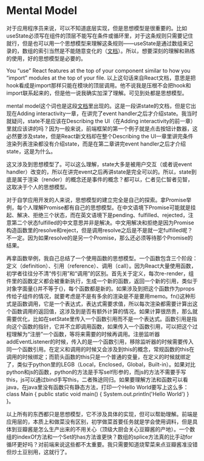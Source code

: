 # Mental Model

对于应用程序员来说，可以不知道底层实现，但是思想模型是很重要的。比如useState必须写在组件的顶层不能写在条件或循环里，对于这条规则只需要记住就行，但是也可以用一个思想模型来理解这条规则——useState是通过数组来记录的，数组的索引当然是不能随意变化的（[文档](https://medium.com/@ryardley/react-hooks-not-magic-just-arrays-cd4f1857236e)）。所以，想要深刻的理解和熟练的使用，好的思想模型是必要的。

You “use” React features at the top of your component similar to how you “import” modules at the top of your file.
以上这句话来自React文档，意思是把hook看成是import那样只能在模块的顶层调用。他不说我是压根不会把hook和import联系起来的，但是他一说我确实加深了理解。可见到处都是思想模型。

mental model这个词也是这段[文档](https://react.dev/learn/state-a-components-memory)里出现的。这是一段讲state的文档，但是它出现在Adding interactivity一章，在讲完了event handler之后才介绍state。我当时就疑问，state不是应该在Describing the UI（在Adding interactivity的前一章）里就应该讲的吗？因为一般来说，前端框架的第一个例子就是点击按钮计数器，这必然要涉及state，但是React新文档却在整个Describing the UI一章里讲完条件渲染列表渲染都没有介绍state，而是在第二章讲完event handler之后才介绍state，这是为什么。

这又涉及到思想模型了。可以这么理解，state大多是被用户交互（或者说event handler）改变的，所以在讲完event之后再讲state是完全可以的。所以，state到底是属于渲染（render）的概念还是事件的概念？都可以，仁者见仁智者见智，这取决于个人的思想模型。

对于自学应用开发的人来说，思想模型的建立完全是自己的探索。拿Promise举例，每个人理解Promise都有自己的思想模型。在中文语境下Promise可能就是挂起、解决、拒绝三个状态，而在英文语境下是pending、fulfilled、rejected，注意第二个状态fulfilled的中文意思并非是解决。中文用解决和拒绝是因为Promise构造函数里的resolve和reject，但是调用resolve之后是不是就一定fulfilled呢？不一定。因为如果resolve的是另一个Promise，那么还必须等待那个Promise的结果。

再拿函数举例，我自己总结了一个使用函数的思想模型。一个函数包含三个阶段：定义（definition）、引用（reference）、调用（call）。因为React大量使用函数，初学者往往分不清“传引用”和“调用”的区别。首先关于定义，每次re-render，组件里的函数定义都会被重新执行，生成一个新的函数，返回一个新的引用，类似于对象字面量{}并不等于{}，每个函数都是新的。如果涉及到把这个函数作为props传给子组件的情况，就要考虑是不是有多余的渲染是不是要用memo。fn()这种形式是函数调用，它是一个表达式，表达式需要求值，所以每次渲染都需要计算出这个函数调用的返回值，这涉及到是否有额外计算的情况。如果计算很昂贵，那么就需要优化，比如在setState里传入一个函数引用而不是一个表达式。函数引用是指向这个函数的指针，它并不立即调用函数，如果传入一个函数引用，可以把这个过程理解为“注册”一个函数，等将来需要的时候再调用。注册监听器addEventListener的时候，传入的是一个函数引用，移除监听器的时候需要传入同一个函数引用。在定义和调用的时候又会涉及到this的概念，常规函数的this在调用的时候绑定；而箭头函数的this只是一个普通的变量，在定义的时候就绑定了，类似于python里的LEGB（Local，Enclosed，Global，Built-in）。如果对比python和js的函数，python的方法是手写self形参的，而js的方法不需要手写this，js可以通过bind手写this，二者殊途同归。如果要理解方法和函数可以看java，在java里没有函数只有静态方法，打印一个Hello World要写上这么多：class Main { public static void main() { System.out.println('Hello World') } }。

以上所有的东西都只是思想模型，它不涉及具体的实现，但可以帮助理解。前端是应用层的，本质上和做菜没有区别，初学做菜首要任务就是学会使用调料，但是具体到豆瓣酱是怎么生产出来的不用关心（顶级大厨会关心豆瓣酱的产地）。一个数组的indexOf方法和一个Set的has方法谁更快？数组的splice方法真的比手动for循环更好吗？对前端来说这些都不太重要。我只需要知道烧荤菜来点豆瓣酱准没错但炒土豆别用，这就行了。
